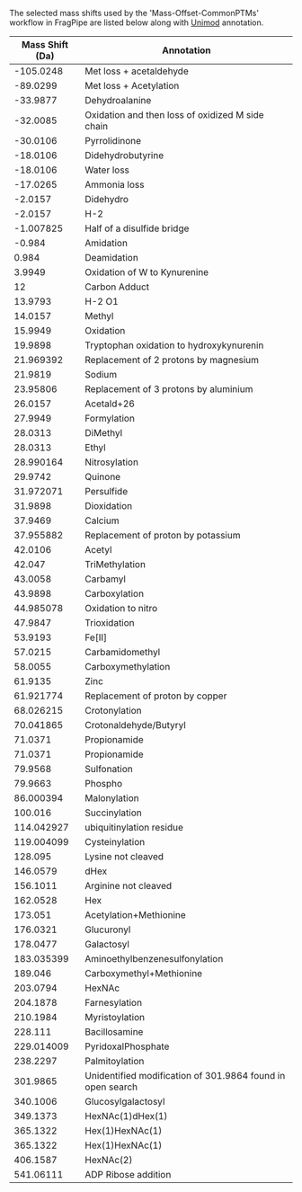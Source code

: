 The selected mass shifts used by the 'Mass-Offset-CommonPTMs' workflow in FragPipe are listed below along with [Unimod](https://www.unimod.org/modifications_list.php) annotation. 


Mass Shift (Da)| Annotation
--- | ---
-105.0248 | Met loss + acetaldehyde
-89.0299 | Met loss + Acetylation
-33.9877 | Dehydroalanine
-32.0085 | Oxidation and then loss of oxidized M side chain
-30.0106 | Pyrrolidinone
-18.0106 | Didehydrobutyrine
-18.0106 | Water loss
-17.0265 | Ammonia loss
-2.0157 | Didehydro
-2.0157 | H-2
-1.007825 | Half of a disulfide bridge
-0.984 | Amidation
0.984 | Deamidation
3.9949 | Oxidation of W to Kynurenine
12 | Carbon Adduct
13.9793 | H-2 O1 
14.0157 | Methyl
15.9949 | Oxidation
19.9898 | Tryptophan oxidation to hydroxykynurenin
21.969392 | Replacement of 2 protons by magnesium
21.9819 | Sodium
23.95806 | Replacement of 3 protons by aluminium
26.0157 | Acetald+26
27.9949 | Formylation
28.0313 | DiMethyl
28.0313 | Ethyl
28.990164 | Nitrosylation
29.9742 | Quinone
31.972071 | Persulfide
31.9898 | Dioxidation
37.9469 | Calcium
37.955882 | Replacement of proton by potassium
42.0106 | Acetyl
42.047 | TriMethylation
43.0058 | Carbamyl
43.9898 | Carboxylation
44.985078 | Oxidation to nitro
47.9847 | Trioxidation
53.9193 | Fe[II]
57.0215 | Carbamidomethyl
58.0055 | Carboxymethylation
61.9135 | Zinc
61.921774 | Replacement of proton by copper
68.026215 | Crotonylation
70.041865 | Crotonaldehyde/Butyryl
71.0371 | Propionamide
71.0371 | Propionamide
79.9568 | Sulfonation
79.9663 | Phospho
86.000394 | Malonylation
100.016 | Succinylation
114.042927 | ubiquitinylation residue
119.004099 | Cysteinylation
128.095 | Lysine not cleaved
146.0579 | dHex
156.1011 | Arginine not cleaved
162.0528 | Hex
173.051 | Acetylation+Methionine
176.0321 | Glucuronyl
178.0477 | Galactosyl
183.035399 | Aminoethylbenzenesulfonylation
189.046 | Carboxymethyl+Methionine
203.0794 | HexNAc
204.1878 | Farnesylation
210.1984 | Myristoylation
228.111 | Bacillosamine
229.014009 | PyridoxalPhosphate
238.2297 | Palmitoylation
301.9865 | Unidentified modification of 301.9864 found in open search
340.1006 | Glucosylgalactosyl
349.1373 | HexNAc(1)dHex(1)
365.1322 | Hex(1)HexNAc(1)
365.1322 | Hex(1)HexNAc(1)
406.1587 | HexNAc(2)
541.06111 | ADP Ribose addition
